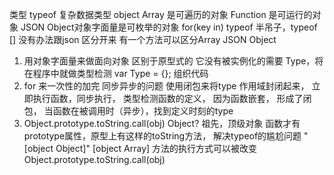类型 typeof 
复杂数据类型 object 
Array 是可遍历的对象
Function 是可运行的对象
JSON Object对象字面量是可枚举的对象 for(key in)
typeof 半吊子，typeof [] 没有办法跟json 区分开来
有一个方法可以区分Array  JSON  Object 

1. 用对象字面量来做面向对象 区别于原型式的
    它没有被实例化的需要 Type，将在程序中就做类型检测
    var Type = {};  组织代码
2. for 来一次性的加完 同步异步的问题
    使用闭包来将type 作用域封闭起来，
    立即执行函数，同步执行， 类型检测函数的定义， 因为函数嵌套， 形成了闭包， 
    当函数在被调用时（异步），找到定义时刻的type
3. Object.prototype.toString.call(obj)
    Object? 祖先，顶级对象 函数才有prototype属性，原型上有这样的toString方法， 
    解决typeof的尴尬问题 "[object Object]"
    [object Array] 方法的执行方式可以被改变
    Object.prototype.toString.call(obj)
    
